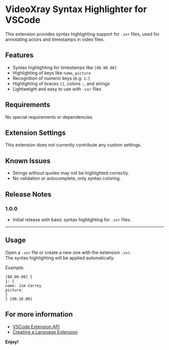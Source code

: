 # VideoXray Syntax Highlighter for VSCode

This extension provides syntax highlighting support for `.vxr` files, used for annotating actors and timestamps in video files.

## Features

- Syntax highlighting for timestamps like `[00.00.00]`
- Highlighting of keys like `name`, `picture`
- Recognition of numeric keys (e.g. `1:`)
- Highlighting of braces `{}`, colons `:`, and strings
- Lightweight and easy to use with `.vxr` files

## Requirements

No special requirements or dependencies.

## Extension Settings

This extension does not currently contribute any custom settings.

## Known Issues

- Strings without quotes may not be highlighted correctly.
- No validation or autocomplete, only syntax coloring.

## Release Notes

### 1.0.0

- Initial release with basic syntax highlighting for `.vxr` files.

---

## Usage

Open a `.vxr` file or create a new one with the extension `.vxr`.  
The syntax highlighting will be applied automatically.

Example:

```vxr
[00.00.00] {
1: {
name: Jim Carrey
picture:
}
} [00.10.00]
```


## For more information

- [VSCode Extension API](https://code.visualstudio.com/api)
- [Creating a Language Extension](https://code.visualstudio.com/api/language-extensions/syntax-highlight-guide)

**Enjoy!**